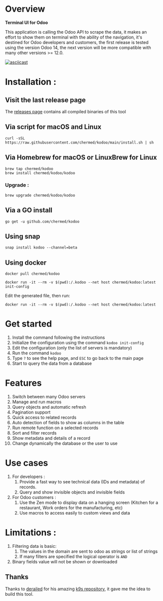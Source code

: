 # Overview

**Terminal UI for Odoo**

This application is calling the Odoo API to scrape the data, it makes an effort to show them on terminal with the ability of the navigation, it's destined for Odoo developers and customers, the first release is tested using the version Odoo 14, the next version will be more compatible with many other versions >= 12.0.


[![asciicast](https://asciinema.org/a/430567.svg)](https://asciinema.org/a/430567)

# Installation :

## Visit the last release page

The [releases page](https://github.com/chermed/kodoo/releases) contains all compiled binaries of this tool

## Via script for macOS and Linux

```
curl -sSL https://raw.githubusercontent.com/chermed/kodoo/main/install.sh | sh
```

## Via Homebrew for macOS or LinuxBrew for Linux

```
brew tap chermed/kodoo
brew install chermed/kodoo/kodoo
```

### Upgrade :

```
brew upgrade chermed/kodoo/kodoo
```

## Via a GO install

```
go get -u github.com/chermed/kodoo
```

## Using snap

```
snap install kodoo --channel=beta
```

## Using docker

`docker pull chermed/kodoo`

```
docker run -it --rm -v $(pwd):/.kodoo --net host chermed/kodoo:latest init-config
```

Edit the generated file, then run:

```
docker run -it --rm -v $(pwd):/.kodoo --net host chermed/kodoo:latest
```

# Get started

1. Install the command following the instructions
2. Initialize the configuration using the command `kodoo init-config` 
3. Edit the configuration (only the list of servers is mandatory)
4. Run the command `kodoo`
5. Type `?` to see the help page, and `ESC` to go back to the main page
6. Start to query the data from a database


# Features

1. Switch between many Odoo servers
2. Manage and run macros
3. Query objects and automatic refresh
4. Pagination support
5. Quick access to related records
6. Auto detection of fields to show as columns in the table
7. Run remote function on a selected records
8. Sort and filter records
9. Show metadata and details of a record
10. Change dynamically the database or the user to use

# Use cases 

1. For developers :
   1. Provide a fast way to see technical data (IDs and metadata) of records.
   2. Query and show invisible objects and invisible fields
2. For Odoo customers :
   1. Use the Zen mode to display data on a hanging screen (Kitchen for a restaurant, Work orders for the manufacturing, etc)
   2. Use macros to access easily to custom views and data

# Limitations :

1. Filtering data is basic:
   1. The values in the domain are sent to odoo as strings or list of strings
   2. If many filters are specified the logical operator is `AND`
2. Binary fields value will not be shown or downloaded


## Thanks

Thanks to [derailed](https://github.com/derailed) for his amazing [k9s repository](https://github.com/derailed/k9s), it gave me the idea to build this tool.